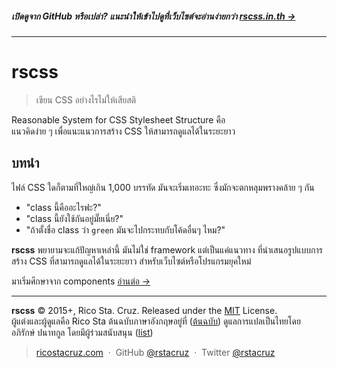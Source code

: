 ##### เปิดดูจาก GitHub หรือเปล่า? แนะนำให้เข้าไปดูที่เว็บไซต์จะอ่านง่ายกว่า **[rscss.in.th →](http://rscss.in.th)**
<!-- {h5: style='display:none'} -->

----
<!-- {hr: style='display:none'} -->

# rscss

<!-- {h1:.massive-header.-with-tagline} -->

> เขียน CSS อย่างไรไม่ให้เสียสติ

Reasonable System for CSS Stylesheet Structure คือ<br>
แนวคิดง่าย ๆ เพื่อแนะแนวการสร้าง CSS ให้สามารถดูแลได้ในระยะยาว

บทนำ
----

ไฟล์ CSS ใดก็ตามที่ใหญ่เกิน 1,000 บรรทัด มันจะเริ่มเทอะทะ ซึ่งมักจะตกหลุมพรางคล้าย ๆ กัน

* "class นี้คืออะไรฟะ?"
* "class นี้ยังใช้กันอยู่มั๊ยเนี่ย?"
* "ถ้าตั้งชื่อ class ว่า `green` มันจะไปกระทบกับโค้ดอื่นๆ ไหม?"

**rscss** พยายามจะแก้ปัญหาเหล่านี้ มันไม่ใช่ framework แต่เป็นแค่แนวทาง ที่นำเสนอรูปแบบการสร้าง CSS ที่สามารถดูแลได้ในระยะยาว สำหรับเว็บไซต์หรือโปรแกรมยุคใหม่

มาเริ่มศึกษาจาก components
[อ่านต่อ →](docs/components.md)
<!-- {p:.pull-box} -->

----
<!-- {hr: style='display:none'} -->

**rscss** © 2015+, Rico Sta. Cruz. Released under the [MIT] License.<br>
ผู้แต่งและผู้ดูแลคือ Rico Sta ต้นฉบับภาษาอังกฤษอยู่ที่ ([ต้นฉบับ][original])
ดูแลการแปลเป็นไทยโดย อภิรักษ์ ปนาทกูล โดยมีผู้ร่วมสนับสนุน ([list][contributors])
<!-- {p: style='display:none'} -->
> [ricostacruz.com](http://ricostacruz.com) &nbsp;&middot;&nbsp;
> GitHub [@rstacruz](https://github.com/rstacruz) &nbsp;&middot;&nbsp;
> Twitter [@rstacruz](https://twitter.com/rstacruz)
<!-- {blockquote: style='display:none'} -->

[MIT]: http://mit-license.org/
[original]: https://github.com/rstacruz/rscss
[contributors]: https://github.com/apirak/rscss/contributors
